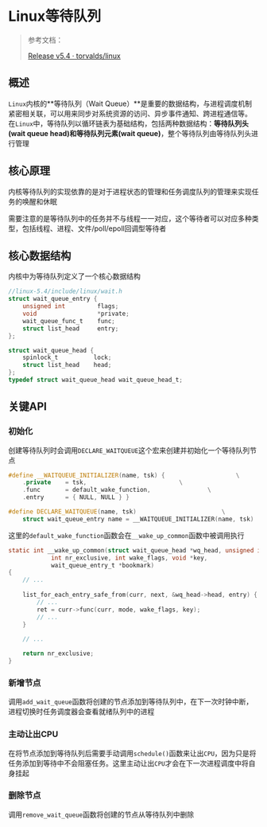 # Linux等待队列

> 参考文档：
>
> [Release v5.4 · torvalds/linux](https://github.com/torvalds/linux/releases/tag/v5.4)

## 概述

`Linux`内核的**等待队列（Wait Queue）**是重要的数据结构，与进程调度机制紧密相关联，可以用来同步对系统资源的访问、异步事件通知、跨进程通信等。
在`Linux`中，等待队列以循环链表为基础结构，包括两种数据结构：**等待队列头(wait queue head)**和**等待队列元素(wait queue)**，整个等待队列由等待队列头进行管理

## 核心原理

内核等待队列的实现依靠的是对于进程状态的管理和任务调度队列的管理来实现任务的唤醒和休眠

需要注意的是等待队列中的任务并不与线程一一对应，这个等待者可以对应多种类型，包括线程、进程、文件/poll/epoll回调型等待者

## 核心数据结构

内核中为等待队列定义了一个核心数据结构

```c
//linux-5.4/include/linux/wait.h
struct wait_queue_entry {
    unsigned int         flags;
    void                 *private;
    wait_queue_func_t    func;
    struct list_head     entry;
};

struct wait_queue_head {
    spinlock_t          lock;
    struct list_head    head;
};
typedef struct wait_queue_head wait_queue_head_t;
```

## 关键API

### 初始化

创建等待队列时会调用`DECLARE_WAITQUEUE`这个宏来创建并初始化一个等待队列节点

```cpp
#define __WAITQUEUE_INITIALIZER(name, tsk) {					\
	.private	= tsk,							\
	.func		= default_wake_function,				\
	.entry		= { NULL, NULL } }

#define DECLARE_WAITQUEUE(name, tsk)						\
	struct wait_queue_entry name = __WAITQUEUE_INITIALIZER(name, tsk)
```

这里的`default_wake_function`函数会在`__wake_up_common`函数中被调用执行

```c
static int __wake_up_common(struct wait_queue_head *wq_head, unsigned int mode,
			int nr_exclusive, int wake_flags, void *key,
			wait_queue_entry_t *bookmark)
{
	// ...
    
	list_for_each_entry_safe_from(curr, next, &wq_head->head, entry) {
		// ...
        ret = curr->func(curr, mode, wake_flags, key);
		// ...
    }
    
    // ...

	return nr_exclusive;
}
```

### 新增节点

调用`add_wait_queue`函数将创建的节点添加到等待队列中，在下一次时钟中断，进程切换时任务调度器会查看就绪队列中的进程

### 主动让出CPU

在将节点添加到等待队列后需要手动调用`schedule()`函数来让出`CPU`，因为只是将任务添加到等待中不会阻塞任务。这里主动让出`CPU`才会在下一次进程调度中将自身挂起

### 删除节点

调用`remove_wait_queue`函数将创建的节点从等待队列中删除
